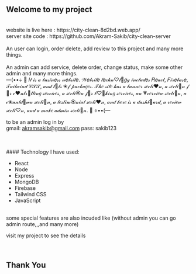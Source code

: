## Welcome to my project

<br/>
website is live here : https://city-clean-8d2bd.web.app/
<br/>
server site code : https://github.com/Akram-Sakib/city-clean-server
<br/>
<br/>
An user can login, order delete, add review to this project and many more things.
<br/>
<br/>
An admin can add service, delete order, change status, make some other admin and many more things.
<br/>
—(••÷  🎀  𝐼𝓉 𝒾𝓈 𝒶 𝒷𝓊𝓈𝒾𝓃𝑒𝓈𝓈 𝓌𝑒𝒷𝓈𝒾𝓉𝑒. 𝒲𝑒𝒷𝓈𝒾𝓉𝑒 𝓉𝑒𝒸𝒽𝓃♡𝓁🍑𝑔𝓎 𝒾𝓃𝒸𝓁𝓊𝒹𝑒𝓈 𝑅𝑒𝒶𝒸𝓉, 𝐹𝒾𝓇𝑒𝒷𝒶𝓈𝑒, 𝒯𝒶𝒾𝓁𝓌𝒾𝓃𝒹 𝒞𝒮𝒮, 𝒶𝓃𝒹 𝓁🌸𝓉𝓈 ❀𝒻 𝓅𝒶𝒸𝓀𝒶𝑔𝑒𝓈. 𝒯𝒽𝑒 𝓈𝒾𝓉𝑒 𝒽𝒶𝓈 𝒶 𝒷𝒶𝓃𝓃𝑒𝓇 𝓈𝑒𝒸𝓉𝒾❤𝓃, 𝒶 𝓈𝑒𝒸𝓉𝒾🌸𝓃 𝒻🌺𝓇 𝒸❤𝓃𝓉𝓇💙𝓁𝓁𝒾𝓃𝑔 𝓈𝑒𝓇𝓋𝒾𝒸𝑒𝓈, 𝒶 𝓈𝑒𝒸𝓉𝒾🏵𝓃 𝒻🍩𝓇 𝒷♡💮𝓀𝒾𝓃𝑔 𝓈𝑒𝓇𝓋𝒾𝒸𝑒𝓈, 𝒶𝓃 💗𝓋𝑒𝓇𝓋𝒾𝑒𝓌 𝓈𝑒𝒸𝓉𝒾🍪𝓃, 𝒶 𝒸❀𝓊𝓃𝓉𝒹🍪𝓌𝓃 𝓈𝑒𝒸𝓉𝒾🍬𝓃, 𝒶 𝓉𝑒𝓈𝓉𝒾𝓂🏵𝓃𝒾𝒶𝓁 𝓈𝑒𝒸𝓉𝒾❤𝓃, 𝒶𝓃𝒹 𝒽𝑒𝓇𝑒 𝒾𝓈 𝒶 𝒹𝒶𝓈𝒽𝒷💞𝒶𝓇𝒹, 𝒶 𝓇𝑒𝓋𝒾𝑒𝓌 𝓈𝑒𝒸𝓉𝒾♡𝓃, 𝒶𝓃𝒹 𝒶 𝓂𝒶𝓀𝑒 𝒶𝒹𝓂𝒾𝓃 𝓈𝑒𝒸𝓉𝒾💙𝓃.  🎀  ÷••(—

to be an admin log in by <br/>
gmail: akramsakib@gmail.com
pass: sakib123

<br/>
<br/>
#### Technology I have used:
<br/>

- React
- Node
- Express
- MongoDB
- Firebase
- Tailwind CSS
- JavaScript

<br/>
some special features are also incuded like (without admin you can go admin route,,,and many more)

visit my project to see the details

<br/>

## Thank You
